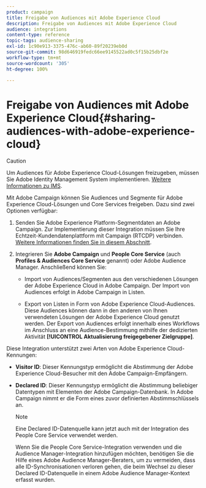 ```yaml
---
product: campaign
title: Freigabe von Audiences mit Adobe Experience Cloud
description: Freigabe von Audiences mit Adobe Experience Cloud
audience: integrations
content-type: reference
topic-tags: audience-sharing
exl-id: 1c90e913-3375-476c-ab60-89f20239eb0d
source-git-commit: 98d646919fedc66ee9145522ad0c5f15b25dbf2e
workflow-type: tm+mt
source-wordcount: '305'
ht-degree: 100%

---
```


# Freigabe von Audiences mit Adobe Experience Cloud{#sharing-audiences-with-adobe-experience-cloud}

>[!CAUTION]
>
>Um Audiences für Adobe Experience Cloud-Lösungen freizugeben, müssen Sie Adobe Identity Management System implementieren. [Weitere Informationen zu IMS](../../integrations/using/about-adobe-id.md).

Mit Adobe Campaign können Sie Audiences und Segmente für Adobe Experience Cloud-Lösungen und Core Services freigeben. Dazu sind zwei Optionen verfügbar:

1. Senden Sie Adobe Experience Platform-Segmentdaten an Adobe Campaign. Zur Implementierung dieser Integration müssen Sie Ihre Echtzeit-Kundendatenplattform mit Campaign (RTCDP) verbinden. [Weitere Informationen finden Sie in diesem Abschnitt](https://experienceleague.adobe.com/docs/experience-platform/destinations/catalog/email-marketing/adobe-campaign.html?lang=de).


1. Integrieren Sie **Adobe Campaign** und **People Core Service** (auch **Profiles &amp; Audiences Core Service** genannt) oder Adobe Audience Manager. Anschließend können Sie:

   * Import von Audiences/Segmenten aus den verschiedenen Lösungen der Adobe Experience Cloud in Adobe Campaign. Der Import von Audiences erfolgt in Adobe Campaign in Listen.

   * Export von Listen in Form von Adobe Experience Cloud-Audiences. Diese Audiences können dann in den anderen von Ihnen verwendeten Lösungen der Adobe Experience Cloud genutzt werden. Der Export von Audiences erfolgt innerhalb eines Workflows im Anschluss an eine Audience-Bestimmung mithilfe der dedizierten Aktivität **[!UICONTROL Aktualisierung freigegebener Zielgruppe]**.

Diese Integration unterstützt zwei Arten von Adobe Experience Cloud-Kennungen:

* **Visitor ID**: Dieser Kennungstyp ermöglicht die Abstimmung der Adobe Experience Cloud-Besucher mit den Adobe Campaign-Empfängern.
* **Declared ID**: Dieser Kennungstyp ermöglicht die Abstimmung beliebiger Datentypen mit Elementen der Adobe Campaign-Datenbank. In Adobe Campaign nimmt er die Form eines zuvor definierten Abstimmschlüssels an.

   >[!NOTE]
   >
   > Eine Declared ID-Datenquelle kann jetzt auch mit der Integration des People Core Service verwendet werden.
   >
   >Wenn Sie die People Core Service-Integration verwenden und die Audience Manager-Integration hinzufügen möchten, benötigen Sie die Hilfe eines Adobe Audience Manager-Beraters, um zu vermeiden, dass alle ID-Synchronisationen verloren gehen, die beim Wechsel zu dieser Declared ID-Datenquelle in einem Adobe Audience Manager-Kontext erfasst wurden.
